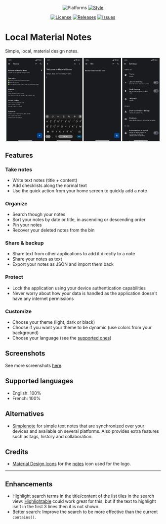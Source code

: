 <div align="center">

![Platforms](https://img.shields.io/badge/Platforms-Android-blue)
[![Style](https://img.shields.io/badge/Style-lint-blue)](https://pub.dev/packages/lint)

[![License](https://img.shields.io/github/license/maelchiotti/LocalMaterialNotes)](https://github.com/maelchiotti/LocalMaterialNotes/blob/main/LICENSE)
[![Releases](https://img.shields.io/github/v/release/maelchiotti/LocalMaterialNotes)](https://github.com/maelchiotti/LocalMaterialNotes/releases)
[![Issues](https://img.shields.io/github/issues/maelchiotti/LocalMaterialNotes)](https://github.com/maelchiotti/LocalMaterialNotes/issues)

</div>

# Local Material Notes

Simple, local, material design notes.

<div align="center">
  <img alt="Screenshot of the notes list" src="assets/screenshots/v1.1.0_notes.jpg" width="24%">
  <img alt="Screenshots of the note editor" src="assets/screenshots/v1.1.0_editor.jpg" width="24%">
  <img alt="Screenshot of the bin" src="assets/screenshots/v1.1.0_bin.jpg" width="24%">
  <img alt="Screenshot of the settings" src="assets/screenshots/v1.1.0_settings_1.jpg" width="24%">
</div>

## Features

### Take notes

- Write text notes (title + content)
- Add checklists along the normal text
- Use the quick action from your home screen to quickly add a note

### Organize

- Search though your notes
- Sort your notes by date or title, in ascending or descending order
- Pin your notes
- Recover your deleted notes from the bin

### Share & backup

- Share text from other applications to add it directly to a note
- Share your notes as text
- Export your notes as JSON and import them back

### Protect

- Lock the application using your device authentication capabilities
- Never worry about how your data is handled as the application doesn't have any internet permissions

### Customize

- Choose your theme (light, dark or black)
- Choose if you want your theme to be dynamic (use colors from your background)
- Choose your language (see the [supported ones](#supported-languages))

## Screenshots

See more screenshots [here](assets/screenshots).

## Supported languages

- English: 100%
- French: 100%

## Alternatives

- [Simplenote](https://simplenote.com) for simple text notes that are synchronized over your devices and available on several platforms. Also provides extra features such as tags, history and collaboration.

## Credits

- [Material Design Icons](https://github.com/google/material-design-icons) for the [notes](https://fonts.google.com/icons?selected=Material+Symbols+Outlined:notes:) icon used for the logo.

---

## Enhancements

- Highlight search terms in the title/content of the list tiles in the search view: [Highlightable](https://pub.dev/packages/highlightable) could work great for this, but if the text to highlight isn't in the first 3 lines then it is not shown.
- Better search: Improve the search to be more effective than the current `contains()`.
